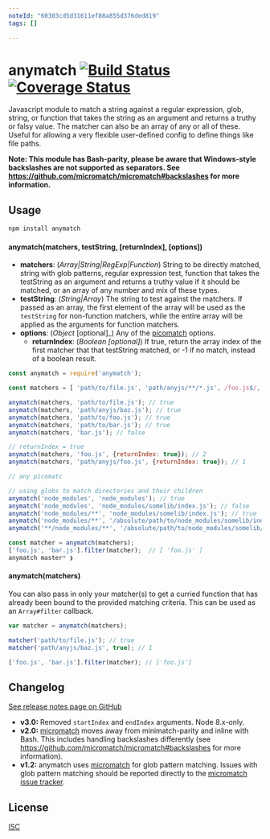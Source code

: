```yaml
---
noteId: "60303cd5d31611ef88a855d376ded819"
tags: []

---
```


anymatch [![Build Status](https://travis-ci.org/micromatch/anymatch.svg?branch=master)](https://travis-ci.org/micromatch/anymatch) [![Coverage Status](https://img.shields.io/coveralls/micromatch/anymatch.svg?branch=master)](https://coveralls.io/r/micromatch/anymatch?branch=master)
======
Javascript module to match a string against a regular expression, glob, string,
or function that takes the string as an argument and returns a truthy or falsy
value. The matcher can also be an array of any or all of these. Useful for
allowing a very flexible user-defined config to define things like file paths.

__Note: This module has Bash-parity, please be aware that Windows-style backslashes are not supported as separators. See https://github.com/micromatch/micromatch#backslashes for more information.__


Usage
-----
```sh
npm install anymatch
```

#### anymatch(matchers, testString, [returnIndex], [options])
* __matchers__: (_Array|String|RegExp|Function_)
String to be directly matched, string with glob patterns, regular expression
test, function that takes the testString as an argument and returns a truthy
value if it should be matched, or an array of any number and mix of these types.
* __testString__: (_String|Array_) The string to test against the matchers. If
passed as an array, the first element of the array will be used as the
`testString` for non-function matchers, while the entire array will be applied
as the arguments for function matchers.
* __options__: (_Object_ [optional]_) Any of the [picomatch](https://github.com/micromatch/picomatch#options) options.
    * __returnIndex__: (_Boolean [optional]_) If true, return the array index of
the first matcher that that testString matched, or -1 if no match, instead of a
boolean result.

```js
const anymatch = require('anymatch');

const matchers = [ 'path/to/file.js', 'path/anyjs/**/*.js', /foo.js$/, string => string.includes('bar') && string.length > 10 ] ;

anymatch(matchers, 'path/to/file.js'); // true
anymatch(matchers, 'path/anyjs/baz.js'); // true
anymatch(matchers, 'path/to/foo.js'); // true
anymatch(matchers, 'path/to/bar.js'); // true
anymatch(matchers, 'bar.js'); // false

// returnIndex = true
anymatch(matchers, 'foo.js', {returnIndex: true}); // 2
anymatch(matchers, 'path/anyjs/foo.js', {returnIndex: true}); // 1

// any picomatc

// using globs to match directories and their children
anymatch('node_modules', 'node_modules'); // true
anymatch('node_modules', 'node_modules/somelib/index.js'); // false
anymatch('node_modules/**', 'node_modules/somelib/index.js'); // true
anymatch('node_modules/**', '/absolute/path/to/node_modules/somelib/index.js'); // false
anymatch('**/node_modules/**', '/absolute/path/to/node_modules/somelib/index.js'); // true

const matcher = anymatch(matchers);
['foo.js', 'bar.js'].filter(matcher);  // [ 'foo.js' ]
anymatch master* ❯

```

#### anymatch(matchers)
You can also pass in only your matcher(s) to get a curried function that has
already been bound to the provided matching criteria. This can be used as an
`Array#filter` callback.

```js
var matcher = anymatch(matchers);

matcher('path/to/file.js'); // true
matcher('path/anyjs/baz.js', true); // 1

['foo.js', 'bar.js'].filter(matcher); // ['foo.js']
```

Changelog
----------
[See release notes page on GitHub](https://github.com/micromatch/anymatch/releases)

- **v3.0:** Removed `startIndex` and `endIndex` arguments. Node 8.x-only.
- **v2.0:** [micromatch](https://github.com/jonschlinkert/micromatch) moves away from minimatch-parity and inline with Bash. This includes handling backslashes differently (see https://github.com/micromatch/micromatch#backslashes for more information).
- **v1.2:** anymatch uses [micromatch](https://github.com/jonschlinkert/micromatch)
for glob pattern matching. Issues with glob pattern matching should be
reported directly to the [micromatch issue tracker](https://github.com/jonschlinkert/micromatch/issues).

License
-------
[ISC](https://raw.github.com/micromatch/anymatch/master/LICENSE)
